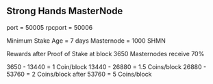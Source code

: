 Strong Hands MasterNode
--

port = 		50005
rpcport =	50006

Minimum Stake Age = 7 days
Masternode = 1000 SHMN

Rewards after Proof of Stake at block 3650
Masternodes receive 70%

3650 - 13440 = 1 Coin/block
13440 - 26880 = 1.5 Coins/block
26880 - 53760 = 2 Coins/block
after 53760 = 5 Coins/block